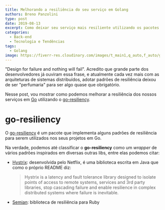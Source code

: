 ```yaml
---
title: Melhorando a resiliência do seu serviço em Golang
authors: Breno Panzolini
type: post
date: 2019-08-13
excerpt: Como deixar seu serviço mais resiliente utilizando os pacotes da biblioteca go-resiliency.
categories:
  - Back-end
  - Tecnologia e Tendências
tags:
  - Golang
image: https://fiverr-res.cloudinary.com/images/t_main1,q_auto,f_auto/gigs/105341569/original/74716f149ed9a43376a98249d6bca73957bf8c8c/code-the-program-in-golang-go-programming-language.png
---
```


"Design for failure and nothing will fail". Acredito que grande parte dos desenvolvedores já ouviram essa frase, e atualmente cada vez mais com as arquiteturas de sistemas distribuídos, adotar padrões de resiliência deixou de ser "perfumaria" para ser algo quase que obrigatório.

Nesse post, vou mostrar como podemos melhorar a resiliência dos nossos serviços em [Go](https://golang.org/) utilizando o [go-resiliency](https://godoc.org/github.com/eapache/go-resiliency).

# go-resiliency

O [go-resiliency](https://godoc.org/github.com/eapache/go-resiliency) é um pacote que implementa alguns padrões de resiliência para serem utilizados nos seus projetos em Go.

Na verdade, podemos até classificar o **go-resiliency** como um _wrapper_ de vários padrões inspirados em diversas outras libs, entre elas podemos citar:

- [Hystrix](https://github.com/Netflix/Hystrix): desenvolvida pelo Netflix, é uma biblioteca escrita em Java que como o próprio README diz:
  
  > Hystrix is a latency and fault tolerance library designed to isolate points of access to remote systems, services and 3rd party libraries, stop cascading failure and enable resilience in complex distributed systems where failure is inevitable.

- [Semian](https://github.com/Shopify/semian): biblioteca de resiliência para Ruby
